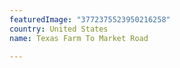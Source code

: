 ```yaml
---
featuredImage: "3772375523950216258"
country: United States
name: Texas Farm To Market Road

---
```

